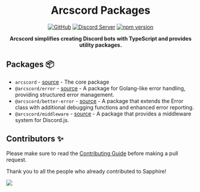 <div align="center">

# Arcscord Packages

[![GitHub](https://img.shields.io/github/license/Arcoz0308/arcscord?logo=github&style=flat)](https://github.com/Arcoz0308/arcscord/blob/main/LICENSE)
[![Discord Server](https://img.shields.io/discord/1012097557532528791?color=blue&label=Discord&logo=discord&style=shield)](https://discord.gg/4geBanVWGR)
[![npm version](https://img.shields.io/npm/v/arcscord?color=green&label=npm&logo=npm)](https://www.npmjs.com/package/@arcscord/arcscord)

**Arcscord simplifies creating Discord bots with TypeScript and provides utility packages.**

</div>

## Packages 📦

- `arcscord` - [source](https://github.com/Arcoz0308/arcscord/tree/main/packages/arcscord) - The core package
- `@arcscord/error` - [source](https://github.com/Arcoz0308/arcscord/tree/main/packages/error) - A package for Golang-like error handling, providing structured error management.
- `@arcscord/better-error` - [source](https://github.com/Arcoz0308/arcscord/tree/main/packages/better_error) - A package that extends the Error class with additional debugging functions and enhanced error reporting.
- `@arcscord/middleware` - [source](https://github.com/Arcoz0308/arcscord/tree/main/packages/middleware) - A package that provides a middleware system for Discord.js.

## Contributors ✨

Please make sure to read the [Contributing Guide][contributing] before making a pull request.

Thank you to all the people who already contributed to Sapphire!

<a href="https://github.com/Arcoz0308/arcscord/graphs/contributors">
  <img src="https://contrib.rocks/image?repo=arcoz0308/arcscord" />
</a>

[contributing]: https://github.com/sapphiredev/.github/blob/main/.github/CONTRIBUTING.md
